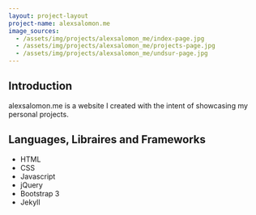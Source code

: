```yaml
---
layout: project-layout
project-name: alexsalomon.me
image_sources:
  - /assets/img/projects/alexsalomon_me/index-page.jpg
  - /assets/img/projects/alexsalomon_me/projects-page.jpg
  - /assets/img/projects/alexsalomon_me/undsur-page.jpg
---
```


## Introduction

   alexsalomon.me is a website I created with the intent of showcasing my personal projects.

## Languages, Libraires and Frameworks
- HTML
- CSS
- Javascript
- jQuery
- Bootstrap 3
- Jekyll
